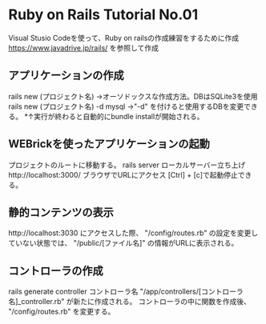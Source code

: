 # Ruby on Rails Tutorial No.01
Visual Stusio Codeを使って、Ruby on railsの作成練習をするために作成
https://www.javadrive.jp/rails/ 
を参照して作成

## アプリケーションの作成
rails new (プロジェクト名)
→オーソドックスな作成方法。DBはSQLite3を使用
rails new (プロジェクト名) -d mysql
→"-d" を付けると使用するDBを変更できる。
*↑実行が終わると自動的にbundle installが開始される。

## WEBrickを使ったアプリケーションの起動
プロジェクトのルートに移動する。
rails server
ローカルサーバー立ち上げ
http://localhost:3000/
ブラウザでURLにアクセス
[Ctrl] + [c]で起動停止できる。

## 静的コンテンツの表示
http://localhost:3030 にアクセスした際、 "/config/routes.rb" の設定を変更していない状態では、 "/public/[ファイル名]" の情報がURLに表示される。

## コントローラの作成
rails generate controller コントローラ名
"/app/controllers/[コントローラ名]_controller.rb" が新たに作成される。
コントローラの中に関数を作成後、 "/config/routes.rb" を変更する。